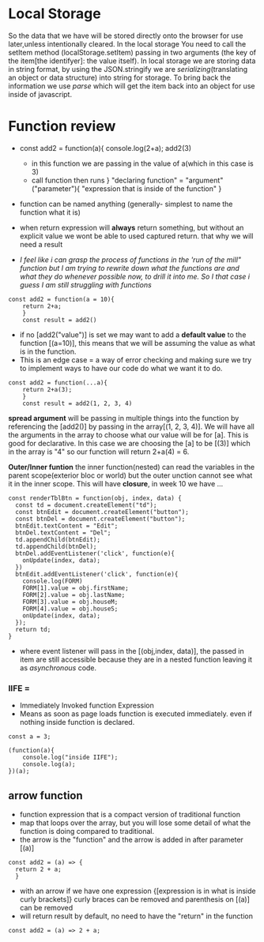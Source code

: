 # Local Storage

So the data that we have will be stored directly onto the browser for use later,unless intentionally cleared. In the local storage You need to call the setItem method (localStorage.setItem) passing in two arguments (the key of the item[the identifyer]: the value itself). In local storage we are storing data in string format, by using the JSON.stringify we are *serializing*(translating an object or data structure) into string for storage. To bring back the information we use *parse* which will get the item back into an object for use inside of javascript.

# Function review

- const add2 = function(a){
    console.log(2+a);
    add2(3)
  - in this function we are passing in the value of a(which in this case is 3)
  - call function then runs
}
"declaring function" = "argument"("parameter"){
    "expression that is inside of the function"
}
- function can be named anything (generally- simplest to name the function what it is)
- when return expression will **always** return something, but without an explicit value we wont be able to used captured return. that why we will need a result

- *I feel like i can grasp the process of functions in the 'run of the mill" function but I am trying to rewrite down what the functions are and what they do whenever possible now, to drill it into me. So I that case i guess I am still struggling with functions*

```
const add2 = function(a = 10){
    return 2+a;
    }
    const result = add2()
```

- if no [add2("value")] is set we may want to add a **default value** to the function [(a=10)], this means that we will be assuming the value as what is in the function.
- This is an edge case = a way of error checking and making sure we try to implement ways to have our code do what we want it to do.

```
const add2 = function(...a){
    return 2+a(3);
    }
    const result = add2(1, 2, 3, 4)
```

**spread argument** will be passing in multiple things into the function by referencing the [add2()] by passing in the array[(1, 2, 3, 4)]. We will have all the arguments in the array to choose what our value will be for [a]. This is good for declarative. In this case we are choosing the [a] to be [(3)] which in the array is "4" so our function will return 2+a(4) = 6.  

**Outer/Inner funtion** the inner function(nested) can read the variables in the parent scope(exterior bloc or world) but the outer unction cannot see what it in the inner scope. This will have **closure**, in week 10 we have ...

```
const renderTblBtn = function(obj, index, data) {
  const td = document.createElement("td");
  const btnEdit = document.createElement("button");
  const btnDel = document.createElement("button");
  btnEdit.textContent = "Edit";
  btnDel.textContent = "Del";
  td.appendChild(btnEdit);
  td.appendChild(btnDel);
  btnDel.addEventListener('click', function(e){
    onUpdate(index, data);
  })
  btnEdit.addEventListener('click', function(e){
    console.log(FORM)
    FORM[1].value = obj.firstName;
    FORM[2].value = obj.lastName;
    FORM[3].value = obj.houseM;
    FORM[4].value = obj.houseS;
    onUpdate(index, data);
  });
  return td;
}
```

- where event listener will pass in the [(obj,index, data)], the passed in item are still accessible because they are in a nested function leaving it as *asynchronous* code.

### **IIFE** =

- Immediately Invoked function Expression
- Means as soon as page loads function is executed immediately. even if nothing inside function is declared.

```
const a = 3;

(function(a){
    console.log("inside IIFE");
    console.log(a);
})(a);
```

## arrow function

- function expression that is a compact version of traditional function
- map that loops over the array, but you will lose some detail of what the function is doing compared to traditional.
- the arrow is the "function" and the arrow is added in after parameter [(a)]

```
const add2 = (a) => {
  return 2 + a;
  }
```

- with an arrow if we have one expression {[expression is in what is inside curly brackets]} curly braces can be removed and parenthesis on [(a)] can be removed
- will return result by default, no need to have the "return" in the function

```
const add2 = (a) => 2 + a;
```
